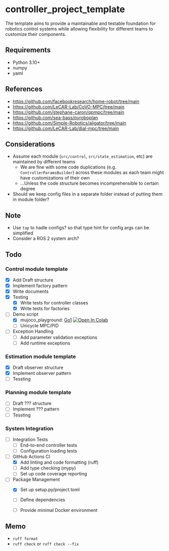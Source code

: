 # controller_project_template
The template aims to provide a maintainable and testable foundation for robotics control systems while allowing flexibility for different teams to customize their components.


## Requirements
- Python 3.10+
- numpy
- yaml

## References
- https://github.com/facebookresearch/home-robot/tree/main
- https://github.com/LeCAR-Lab/CoVO-MPC/tree/main
- https://github.com/stephane-caron/qpmpc/tree/main
- https://github.com/sea-bass/pyroboplan
- https://github.com/Simple-Robotics/aligator/tree/main
- https://github.com/LeCAR-Lab/dial-mpc/tree/main

## Considerations
- Assume each module (`src/control`, `src/state_estimation`, etc) are maintained by different teams
  - We are fine with some code duplications (e.g. `ControllerParamsBuilder`) across these modules as each team might have customizations of their own
  - ...Unless the code structure becomes incomprehensible to certain degree
- Should we keep config files in a separate folder instead of putting them in module folder?

## Note
- Use `tap` to hadle configs? so that type hint for config args can be simplified
- Consider a ROS 2 system arch?

## Todo
### Control module template
- [x] Add Draft structure
- [x] Implement factory pattern
- [x] Write documents
- [x] Testing
  - [x] Write tests for controller classes
  - [x] Write tests for factories
- [ ] Demo script
  - [x] mujoco_playground: [Go1](examples/mujoco_Go1) [![Open In Colab](https://colab.research.google.com/assets/colab-badge.svg)](https://colab.research.google.com/github/shaoanlu/control_system_project_template/blob/main/examples/mujoco_Go1/colab_demo.ipynb)
  - [ ] Unicycle MPC/PID
- [ ] Exception Handling
  - [ ] Add parameter validation exceptions
  - [ ] Add runtime exceptions
### Estimation module template
- [x] Draft observer structure
- [x] Implement observer pattern
- [ ] Tessting
### Planning module template
- [ ] Draft ??? structure
- [ ] Implement ??? pattern
- [ ] Tessting
### System Integration
- [ ] Integration Tests
  - [ ] End-to-end controller tests
  - [ ] Configuration loading tests
- [ ] GitHub Actions CI
  - [x] Add linting and code formatting (ruff)
  - [ ] Add type checking (mypy)
  - [ ] Set up code coverage reporting
- [ ] Package Management
  - [x] Set up setup.py/project.toml
  - [ ] Define dependencies
  - [ ] Provide minimal Docker environment


## Memo
- `ruff format`
- `ruff check` or `ruff check --fix`